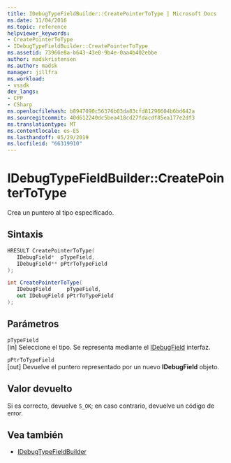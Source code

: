 ```yaml
---
title: IDebugTypeFieldBuilder::CreatePointerToType | Microsoft Docs
ms.date: 11/04/2016
ms.topic: reference
helpviewer_keywords:
- CreatePointerToType
- IDebugTypeFieldBuilder::CreatePointerToType
ms.assetid: 73966e8a-b643-43e0-9b4e-0aa4b402ebbe
author: madskristensen
ms.author: madsk
manager: jillfra
ms.workload:
- vssdk
dev_langs:
- CPP
- CSharp
ms.openlocfilehash: b8947090c56376b03da83cfd81296604b6bd642a
ms.sourcegitcommit: 40d612240dc5bea418cd27fdacdf85ea177e2df3
ms.translationtype: MT
ms.contentlocale: es-ES
ms.lasthandoff: 05/29/2019
ms.locfileid: "66319910"
---
```

# <a name="idebugtypefieldbuildercreatepointertotype"></a>IDebugTypeFieldBuilder::CreatePointerToType
Crea un puntero al tipo especificado.

## <a name="syntax"></a>Sintaxis

```cpp
HRESULT CreatePointerToType(
   IDebugField*  pTypeField,
   IDebugField** pPtrToTypeField
);
```

```csharp
int CreatePointerToType(
   IDebugField     pTypeField,
   out IDebugField pPtrToTypeField
);
```

## <a name="parameters"></a>Parámetros
`pTypeField`\
[in] Seleccione el tipo. Se representa mediante el [IDebugField](../../../extensibility/debugger/reference/idebugfield.md) interfaz.

`pPtrToTypeField`\
[out] Devuelve el puntero representado por un nuevo **IDebugField** objeto.

## <a name="return-value"></a>Valor devuelto
 Si es correcto, devuelve `S_OK`; en caso contrario, devuelve un código de error.

## <a name="see-also"></a>Vea también
- [IDebugTypeFieldBuilder](../../../extensibility/debugger/reference/idebugtypefieldbuilder.md)